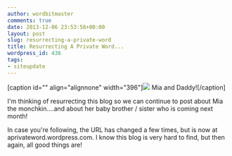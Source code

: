 ```yaml
---
author: wordbitmaster
comments: true
date: 2013-12-06 23:53:58+00:00
layout: post
slug: resurrecting-a-private-word
title: Resurrecting A Private Word...
wordpress_id: 438
tags:
- siteupdate
---
```


[caption id="" align="alignnone" width="396"]![](https://lh5.googleusercontent.com/-QGVMMGZ3p2k/UpgcgftT1nI/AAAAAAAAFnY/XXHnf2DHzCc/w396-h223-p-no/IMAG1211_BURST002.jpg) Mia and Daddy![/caption]

I'm thinking of resurrecting this blog so we can continue to post about Mia the monchkin....and about her baby brother / sister who is coming next month!

In case you're following, the URL has changed a few times, but is now at aprivateword.wordpress.com. I know this blog is very hard to find, but then again, all good things are!
